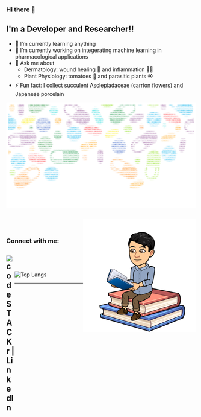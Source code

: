 ### Hi there 👋

<!--
**jql2021/jql2021** is a ✨ _special_ ✨ repository because its `README.md` (this file) appears on your GitHub profile.

Here are some ideas to get you started:


- 👯 I’m looking to collaborate on ...
- 🤔 I’m looking for help with ...
- 📫 How to reach me: ...
- 😄 Pronouns: ...

-->

## I'm a Developer and Researcher!!
- 🌱 I’m currently learning anything
- 🔭 I’m currently working on integerating machine learning in pharmacological applications
- 💬 Ask me about 
	- Dermatology: wound healing :knife: and inflammation :man_health_worker:
	- Plant Physiology: tomatoes :tomato: and parasitic plants :rosette:
- ⚡ Fun fact: I collect succulent Asclepiadaceae (carrion flowers) and Japanese porcelain

<img src="https://github.com/jql2021/jql2021/blob/main/cover.png" 
     align="center"
     width="2000"/>
     
     

<img src="https://github.com/jql2021/jql2021/blob/main/IMG_7292.PNG" 
     align="right"
     style="height:300px;
	    width:auto"/>
<br />
---

### Connect with me:
[<img align="left" alt="codeSTACKr | LinkedIn" width="22px" src="https://cdn.jsdelivr.net/npm/simple-icons@v3/icons/linkedin.svg" />][linkedin]
<br />
---

![Top Langs](https://github-readme-stats.vercel.app/api/top-langs/?username=junqilu)

---

[linkedin]: https://www.linkedin.com/in/junqi-lu/


